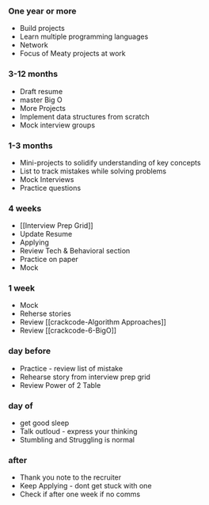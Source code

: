 ### One year or more
- Build projects
- Learn multiple programming languages
- Network
- Focus of Meaty projects at work
### 3-12 months
- Draft resume
- master Big O
- More Projects
- Implement data structures from scratch
- Mock interview groups
### 1-3 months
- Mini-projects to solidify understanding of key concepts
- List to track mistakes while solving problems
- Mock Interviews
- Practice questions
### 4 weeks
- [[Interview Prep Grid]]
- Update Resume
- Applying
- Review Tech & Behavioral section
- Practice on paper
- Mock
### 1 week
- Mock
- Reherse stories
- Review [[crackcode-Algorithm Approaches]]
- Review [[crackcode-6-BigO]]
### day before
- Practice - review list of mistake
- Rehearse story from interview prep grid
- Review Power of 2 Table
### day of
- get good sleep
- Talk outloud - express your thinking
- Stumbling and Struggling is normal
### after
- Thank you note to the recruiter
- Keep Applying - dont get stuck with one
- Check if after one week if no comms